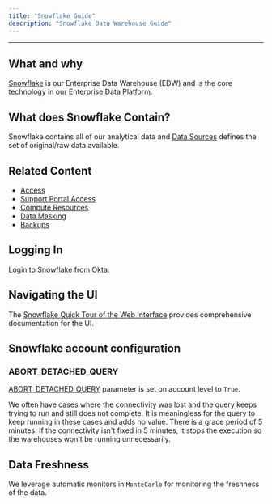 ```yaml
---
title: "Snowflake Guide"
description: "Snowflake Data Warehouse Guide"
---
```


---

## What and why

[Snowflake](https://www.snowflake.com/en/) is our Enterprise Data Warehouse (EDW) and is the core technology in our [Enterprise Data Platform](/handbook/enterprise-data/platform/#i-classfas-fa-cubes-fa-fw--text-orangeiour-data-stack).

## What does Snowflake Contain?

Snowflake contains all of our analytical data and [Data Sources](/handbook/enterprise-data/platform/#data-sources) defines the set of original/raw data available.

## Related Content

- [Access](/handbook/enterprise-data/platform/#warehouse-access)
- [Support Portal Access](/handbook/enterprise-data/platform/#snowflake-support-portal-access)
- [Compute Resources](/handbook/enterprise-data/platform/#compute-resources)
- [Data Masking](/handbook/enterprise-data/platform/#data-masking)
- [Backups](/handbook/enterprise-data/platform/#backups)

## Logging In

Login to Snowflake from Okta.

## Navigating the UI

The [Snowflake Quick Tour of the Web Interface](https://docs.snowflake.com/user-guide/ui-snowsight-quick-tour) provides comprehensive documentation for the UI.

## Snowflake account configuration

### ABORT_DETACHED_QUERY

[ABORT_DETACHED_QUERY](https://docs.snowflake.com/en/sql-reference/parameters#abort-detached-query) parameter is set on account level to `True`.

We often have cases where the connectivity was lost and the query keeps trying to run and still does not complete. It is meaningless for the query to keep running in these cases and adds no value. There is a grace period of 5 minutes. If the connectivity isn't fixed in 5 minutes, it stops the execution so the warehouses won't be running unnecessarily.

## Data Freshness

We leverage automatic monitors in `MonteCarlo` for monitoring the freshness of the data.
